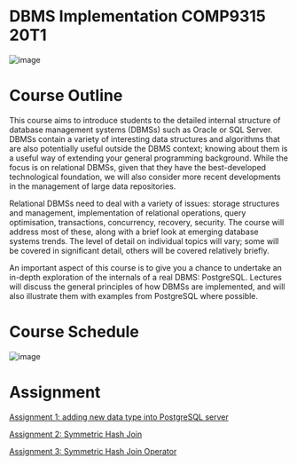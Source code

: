 # DBMS Implementation COMP9315 20T1
![image](https://user-images.githubusercontent.com/65102150/177365013-8dae95b9-34ba-43d7-bd88-367d19ff0d77.png)

# Course Outline
This course aims to introduce students to the detailed internal structure of database management systems (DBMSs) such as Oracle or SQL Server. DBMSs contain a variety of interesting data structures and algorithms that are also potentially useful outside the DBMS context; knowing about them is a useful way of extending your general programming background. While the focus is on relational DBMSs, given that they have the best-developed technological foundation, we will also consider more recent developments in the management of large data repositories.

Relational DBMSs need to deal with a variety of issues: storage structures and management, implementation of relational operations, query optimisation, transactions, concurrency, recovery, security. The course will address most of these, along with a brief look at emerging database systems trends. The level of detail on individual topics will vary; some will be covered in significant detail, others will be covered relatively briefly.

An important aspect of this course is to give you a chance to undertake an in-depth exploration of the internals of a real DBMS: PostgreSQL. Lectures will discuss the general principles of how DBMSs are implemented, and will also illustrate them with examples from PostgreSQL where possible.

# Course Schedule
![image](https://user-images.githubusercontent.com/65102150/177365247-058ccda0-2760-4dfd-920a-63ce3dfa04b4.png)

# Assignment
[Assignment 1: adding new data type into PostgreSQL server](https://github.com/David-deng-yeah/COMP9135-DBMS-Implementation/tree/ass1)

[Assignment 2: Symmetric Hash Join](https://github.com/David-deng-yeah/COMP9135-DBMS-Implementation/tree/ass2)

[Assignment 3: Symmetric Hash Join Operator](https://github.com/David-deng-yeah/COMP9135-DBMS-Implementation/tree/ass3)